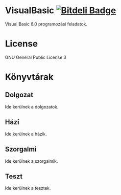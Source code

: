 # VisualBasic [![Bitdeli Badge](https://d2weczhvl823v0.cloudfront.net/Jakosa/visualbasic/trend.png)](https://bitdeli.com/free "Bitdeli Badge")

Visual Basic 6.0 programozási feladatok.

# License

GNU General Public License 3

# Könyvtárak

## Dolgozat
Ide kerülnek a dolgozatok.

## Házi
Ide kerülnek a házik.

## Szorgalmi
Ide kerülnek a szorgalmik.

## Teszt
Ide kerülnek a tesztek.
